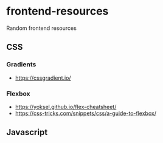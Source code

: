 # frontend-resources
Random frontend resources

## CSS
### Gradients
* https://cssgradient.io/

### Flexbox
* https://yoksel.github.io/flex-cheatsheet/
* https://css-tricks.com/snippets/css/a-guide-to-flexbox/

## Javascript

